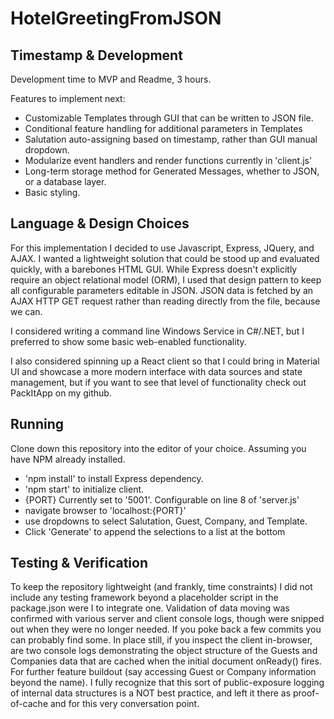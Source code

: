 # HotelGreetingFromJSON

## Timestamp & Development
Development time to MVP and Readme, 3 hours.

Features to implement next:
- Customizable Templates through GUI that can be written to JSON file.
- Conditional feature handling for additional parameters in Templates
- Salutation auto-assigning based on timestamp, rather than GUI manual dropdown.
- Modularize event handlers and render functions currently in 'client.js'
- Long-term storage method for Generated Messages, whether to JSON, or a database layer.
- Basic styling.

## Language & Design Choices
For this implementation I decided to use Javascript, Express, JQuery, and AJAX. I wanted a lightweight solution that could be stood up and evaluated quickly, with a barebones HTML GUI. While Express doesn't explicitly require an object relational model (ORM), I used that design pattern to keep all configurable parameters editable in JSON. JSON data is fetched by an AJAX HTTP GET request rather than reading directly from the file, because we can.

I considered writing a command line Windows Service in C#/.NET, but I preferred to show some basic web-enabled functionality. 

I also considered spinning up a React client so that I could bring in Material UI and showcase a more modern interface with data sources and state management, but if you want to see that level of functionality check out PackItApp on my github.

## Running
Clone down this repository into the editor of your choice. Assuming you have NPM already installed.
- 'npm install' to install Express dependency.
- 'npm start' to initialize client. 
- {PORT} Currently set to '5001'. Configurable on line 8 of 'server.js'
- navigate browser to 'localhost:{PORT}'
- use dropdowns to select Salutation, Guest, Company, and Template.
- Click 'Generate' to append the selections to a list at the bottom 

## Testing & Verification
To keep the repository lightweight (and frankly, time constraints) I did not include any testing framework beyond a placeholder script in the package.json were I to integrate one. Validation of data moving was confirmed with various server and client console logs, though were snipped out when they were no longer needed. If you poke back a few commits you can probably find some.
In place still, if you inspect the client in-browser, are two console logs demonstrating the object structure of the Guests and Companies data that are cached when the initial document onReady() fires. For further feature buildout (say accessing Guest or Company information beyond the name). 
I fully recognize that this sort of public-exposure logging of internal data structures is a NOT best practice, and left it there as proof-of-cache and for this very conversation point.
